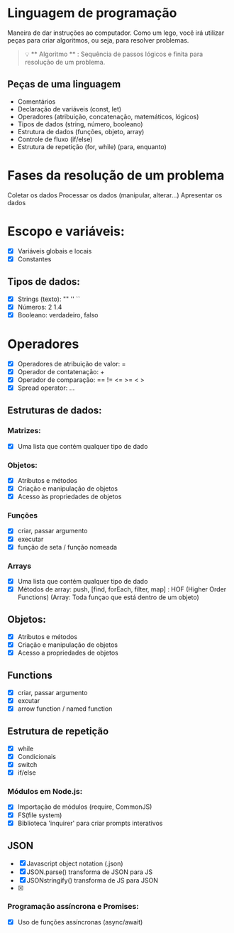 # Linguagem de programação

Maneira de dar instruções ao computador.
Como um lego, você irá utilizar peças para criar algoritmos, ou seja, para resolver problemas.

> 💡 ** Algoritmo ** : Sequência de passos lógicos e finita para resolução de um problema.
## Peças de uma linguagem

- Comentários
- Declaração de variáveis ​​(const, let)
- Operadores (atribuição, concatenação, matemáticos, lógicos)
- Tipos de dados (string, número, booleano)
- Estrutura de dados (funções, objeto, array)
- Controle de fluxo (if/else)
- Estrutura de repetição (for, while) (para, enquanto)

# Fases da resolução de um problema

Coletar os dados
Processar os dados (manipular, alterar...)
Apresentar os dados

# Escopo e variáveis:

-  [x] Variáveis ​​globais e locais
-  [x] Constantes

## Tipos de dados:

-  [x] Strings (texto): "" '' ``
-  [x] Números: 2 1.4
-  [x] Booleano: verdadeiro, falso

# Operadores

-  [x] Operadores de atribuição de valor: =
-  [x] Operador de contatenação: +
-  [x] Operador de comparação: == != <= >= < >
-  [x] Spread operator: ...

## Estruturas de dados:

### Matrizes: 

-  [x] Uma lista que contém qualquer tipo de dado

### Objetos:

-  [x] Atributos e métodos
-  [x] Criação e manipulação de objetos
-  [x] Acesso às propriedades de objetos

### Funções

-  [x] criar, passar argumento
-  [x] executar
-  [x] função de seta / função nomeada

### Arrays

- [x] Uma lista que contém qualquer tipo de dado
- [x] Métodos de array: push, [find, forEach, filter, map] : HOF (Higher Order Functions) (Array: Toda funçao que está dentro de um objeto)

## Objetos:

- [x] Atributos e métodos
- [x] Criação e manipulação de objetos
- [x] Acesso a propriedades de objetos

## Functions
- [x] criar, passar argumento
- [x] excutar
- [x] arrow function / named function

## Estrutura de repetição
- [x] while
- [x] Condicionais
- [x] switch
- [x] if/else
### Módulos em Node.js:
- [x] Importação de módulos (require, CommonJS)
- [x] FS(file system)
- [x] Biblioteca 'inquirer' para criar prompts interativos
## JSON 

- [x] Javascript object notation (.json)
- [x] JSON.parse() transforma de JSON para JS
- [x] JSONstringify() transforma de JS para JSON
- [x]

### Programação assíncrona e Promises:
- [x] Uso de funções assíncronas (async/await)

